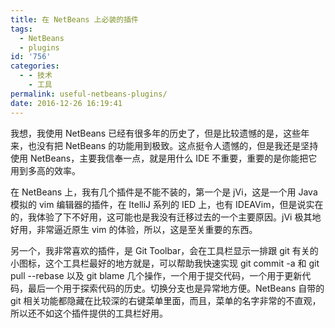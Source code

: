 ```yaml
---
title: 在 NetBeans 上必装的插件
tags:
  - NetBeans
  - plugins
id: '756'
categories:
  - - 技术
    - 工具
permalink: useful-netbeans-plugins/
date: 2016-12-26 16:19:41
---
```


我想，我使用 NetBeans 已经有很多年的历史了，但是比较遗憾的是，这些年来，也没有把 NetBeans 的功能用到极致。这点挺令人遗憾的，但是我还是坚持使用 NetBeans，主要我信奉一点，就是用什么 IDE 不重要，重要的是你能把它用到多高的效率。
<!-- more -->
在 NetBeans 上，我有几个插件是不能不装的，第一个是 jVi，这是一个用 Java 模拟的 vim 编辑器的插件，在 ItelliJ 系列的 IED 上，也有 IDEAVim，但是说实在的，我体验了下不好用，这可能也是我没有迁移过去的一个主要原因。jVi 极其地好用，非常逼近原生 vim 的体验，所以，这是至关重要的东西。

另一个，我非常喜欢的插件，是 Git Toolbar，会在工具栏显示一排跟 git 有关的小图标，这个工具栏最好的地方就是，可以帮助我快速实现 git commit -a 和 git pull --rebase 以及 git blame 几个操作，一个用于提交代码，一个用于更新代码，最后一个用于探索代码的历史。切换分支也是异常地方便。NetBeans 自带的 git 相关功能都隐藏在比较深的右键菜单里面，而且，菜单的名字非常的不直观，所以还不如这个插件提供的工具栏好用。